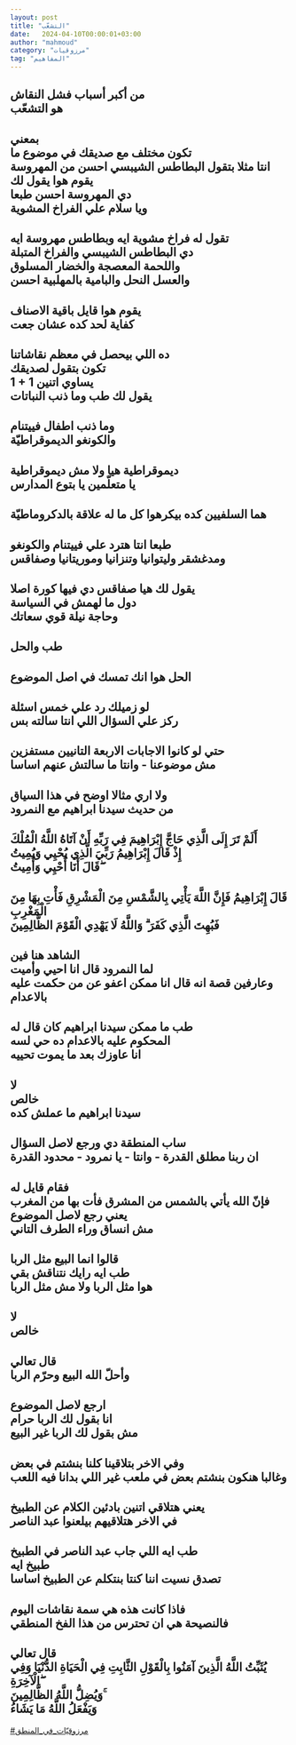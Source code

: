 ```yaml
---
layout: post
title: "التشعّب"
date:   2024-04-10T00:00:01+03:00
author: "mahmoud"
category: "مرزوقيات"
tag: "المفاهيم"
---
```



من أكبر أسباب فشل النقاش  
هو التشعّب  
-  
بمعني  
تكون مختلف مع صديقك في موضوع ما  
انتا مثلا بتقول البطاطس الشيبسي احسن من
المهروسة  
يقوم هوا يقول لك  
دي المهروسة احسن طبعا  
ويا سلام علي الفراخ المشوية  
-  
تقول له فراخ مشوية ايه وبطاطس مهروسة ايه  
دي البطاطس الشيبسي والفراخ المتبلة  
واللحمة المعصجة والخضار المسلوق  
والعسل النحل والبامية بالمهلبية احسن  
-  
يقوم هوا قايل باقية الاصناف  
كفاية لحد كده عشان جعت  
-  
ده اللي بيحصل في معظم نقاشاتنا  
تكون بتقول لصديقك  
1 + 1 يساوي اتنين  
يقول لك طب وما ذنب النباتات  
-  
وما ذنب اطفال فييتنام  
والكونغو الديموقراطيّة  
-  
ديموقراطية هيا ولا مش ديموقراطية  
يا متعلّمين يا بتوع المدارس  
-  
هما السلفيين كده بيكرهوا كل ما له علاقة
بالدكروماطيّة  
-  
طبعا انتا هترد علي فييتنام والكونغو  
ومدغشقر وليتوانيا وتنزانيا وموريتانيا وصفاقس  
-  
يقول لك هيا صفاقس دي فيها كورة اصلا  
دول ما لهمش في السياسة  
وحاجة نيلة قوي سعاتك  
-  
طب والحل  
-  
الحل هوا انك تمسك في اصل الموضوع  
-  
لو زميلك رد علي خمس اسئلة  
ركز علي السؤال اللي انتا سالته بس  
-  
حتي لو كانوا الاجابات الاربعة التانيين مستفزين  
مش موضوعنا - وانتا ما سالتش عنهم اساسا  
-  
ولا اري مثالا اوضح في هذا السياق  
من حديث سيدنا ابراهيم مع النمرود  
-  
أَلَمْ تَرَ إِلَى الَّذِي حَاجَّ إِبْرَاهِيمَ فِي رَبِّهِ أَنْ آتَاهُ اللَّهُ
الْمُلْكَ  
إِذْ قَالَ إِبْرَاهِيمُ رَبِّيَ الَّذِي يُحْيِي وَيُمِيتُ  
قَالَ أَنَا أُحْيِي وَأُمِيتُ ۖ  
-  
قَالَ إِبْرَاهِيمُ فَإِنَّ اللَّهَ يَأْتِي بِالشَّمْسِ مِنَ الْمَشْرِقِ فَأْتِ بِهَا مِنَ
الْمَغْرِبِ  
فَبُهِتَ الَّذِي كَفَرَ ۗ وَاللَّهُ لَا يَهْدِي الْقَوْمَ الظَّالِمِينَ  
-  
الشاهد هنا فين  
لما النمرود قال انا احيي وأميت  
وعارفين قصة انه قال انا ممكن اعفو عن من حكمت عليه
بالاعدام  
-  
طب ما ممكن سيدنا ابراهيم كان قال له  
المحكوم عليه بالاعدام ده حي لسه  
انا عاوزك بعد ما يموت تحييه  
-  
لا  
خالص  
سيدنا ابراهيم ما عملش كده  
-  
ساب المنطقة دي ورجع لاصل السؤال  
ان ربنا مطلق القدرة - وانتا - يا نمرود - محدود
القدرة  
-  
فقام قايل له  
فإنّ الله يأتي بالشمس من المشرق فأت بها من
المغرب  
يعني رجع لاصل الموضوع  
مش انساق وراء الطرف التاني  
-  
قالوا انما البيع مثل الربا  
طب ايه رايك نتناقش بقي  
هوا مثل الربا ولا مش مثل الربا  
-  
لا  
خالص  
-  
قال تعالي  
وأحلّ الله البيع وحرّم الربا  
-  
ارجع لاصل الموضوع  
انا بقول لك الربا حرام  
مش بقول لك الربا غير البيع  
-  
وفي الاخر بتلاقينا كلنا بنشتم في بعض  
وغالبا هنكون بنشتم بعض في ملعب غير اللي بدانا فيه
اللعب  
-  
يعني هتلاقي اتنين بادئين الكلام عن الطبيخ  
في الاخر هتلاقيهم بيلعنوا عبد الناصر  
-  
طب ايه اللي جاب عبد الناصر في الطبيخ  
طبيخ ايه  
تصدق نسيت اننا كنتا بنتكلم عن الطبيخ اساسا  
-  
فاذا كانت هذه هي سمة نقاشات اليوم  
فالنصيحة هي ان تحترس من هذا الفخ المنطقي  
-  
قال تعالي  
يُثَبِّتُ اللَّهُ الَّذِينَ آمَنُوا بِالْقَوْلِ الثَّابِتِ فِي الْحَيَاةِ الدُّنْيَا وَفِي
الْآخِرَةِ ۖ  
وَيُضِلُّ اللَّهُ الظَّالِمِينَ ۚ  
وَيَفْعَلُ اللَّهُ مَا يَشَاءُ  
-  
[<u>\#مرزوقيّات\_في\_المنطق</u>](https://www.facebook.com/hashtag/مرزوقيّات_في_المنطق?source=feed_text)

